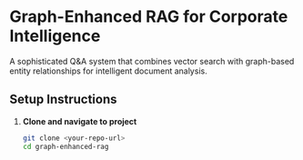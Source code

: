 # Graph-Enhanced RAG for Corporate Intelligence

A sophisticated Q&A system that combines vector search with graph-based entity relationships for intelligent document analysis.

## Setup Instructions

1. **Clone and navigate to project**
   ```bash
   git clone <your-repo-url>
   cd graph-enhanced-rag
